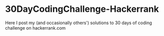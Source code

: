 # 30DayCodingChallenge-Hackerrank
Here I post my (and occasionally others') solutions to 30 days of coding challenge on hackerrank.com

